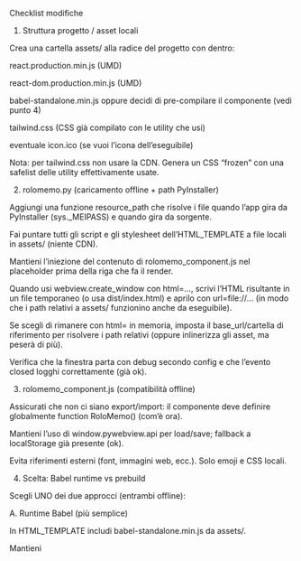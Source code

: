 Checklist modifiche
1) Struttura progetto / asset locali

Crea una cartella assets/ alla radice del progetto con dentro:

react.production.min.js (UMD)

react-dom.production.min.js (UMD)

babel-standalone.min.js oppure decidi di pre-compilare il componente (vedi punto 4)

tailwind.css (CSS già compilato con le utility che usi)

eventuale icon.ico (se vuoi l’icona dell’eseguibile)

Nota: per tailwind.css non usare la CDN. Genera un CSS “frozen” con una safelist delle utility effettivamente usate.

2) rolomemo.py (caricamento offline + path PyInstaller)

Aggiungi una funzione resource_path che risolve i file quando l’app gira da PyInstaller (sys._MEIPASS) e quando gira da sorgente.

Fai puntare tutti gli script e gli stylesheet dell’HTML_TEMPLATE a file locali in assets/ (niente CDN).

Mantieni l’iniezione del contenuto di rolomemo_component.js nel placeholder prima della riga che fa il render.

Quando usi webview.create_window con html=..., scrivi l’HTML risultante in un file temporaneo (o usa dist/index.html) e aprilo con url=file://... (in modo che i path relativi a assets/ funzionino anche da eseguibile).

Se scegli di rimanere con html= in memoria, imposta il base_url/cartella di riferimento per risolvere i path relativi (oppure inlinerizza gli asset, ma peserà di più).

Verifica che la finestra parta con debug secondo config e che l’evento closed logghi correttamente (già ok).

3) rolomemo_component.js (compatibilità offline)

Assicurati che non ci siano export/import: il componente deve definire globalmente function RoloMemo() (com’è ora).

Mantieni l’uso di window.pywebview.api per load/save; fallback a localStorage già presente (ok).

Evita riferimenti esterni (font, immagini web, ecc.). Solo emoji e CSS locali.

4) Scelta: Babel runtime vs prebuild

Scegli UNO dei due approcci (entrambi offline):

A. Runtime Babel (più semplice)

In HTML_TEMPLATE includi babel-standalone.min.js da assets/.

Mantieni <script type="text/babel"> con dentro il tuo componente iniettato.

B. Pre-build del componente (più leggero a runtime)

Pre-compila rolomemo_component.js in JS plain (IIFE/UMD) e salvalo in assets/app.bundle.js.

In HTML_TEMPLATE rimuovi Babel e includi solo React/ReactDOM + app.bundle.js.

Aggiorna il bootstrap finale: il bundle deve esporre RoloMemo in global prima di root.render(...).

(Se non vuoi introdurre uno step di build JS adesso, resta su A.)

5) build_installer.py (packaging asset)

Aggiungi tutta la cartella assets/ agli --add-data.

Assicurati che venga aggiunto anche rolomemo_component.js (serve se usi l’iniezione runtime).

(Opzionale) se generi un dist/index.html, includilo negli --add-data e fai aprire quello.

Mantieni --windowed e --onefile. Usa il separatore corretto ; su Windows, : su macOS/Linux.

Stampa chiara del percorso output e check dell’eseguibile creato (già presente).

6) requirements*.txt

pywebview pin compatibile (Windows/macOS/Linux). Su Linux nota che può servire la extra [gtk].

Non aggiungere dipendenze JS: React/Babel/Tailwind sono file statici in assets/.

pyinstaller resta solo in requirements-dev.txt (dev-only).

7) Offline “vero”

Verifica che nessun link in HTML punti a https://… (React, ReactDOM, Babel, Tailwind: tutti locali).

Niente font remoti: usa default di sistema.

Testa disconnesso: l’app deve aprirsi e salvare note in %APPDATA%/rolomemo/notes.json.

8) Test manuali post-build

Avvio: nessun “loading infinito”. Se succede, è quasi sempre un path asset non risolto.

Verifica: rotella, doppio click/espansione, overlay che copre il ring, z-index in primo piano, layout switch (Rolomemo/Grid), drawer mobile, salvataggio e ripristino note, seed onboarding alla prima apertura.

Riduzione finestra: ring centrato, overlay nota espansa contenuta in viewport, hamburger funziona.